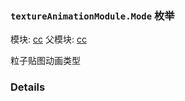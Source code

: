 ### `textureAnimationModule.Mode` 枚举



模块: [cc](../modules/cc.md)
父模块: [cc](../modules/cc.md)


粒子贴图动画类型



### Details

